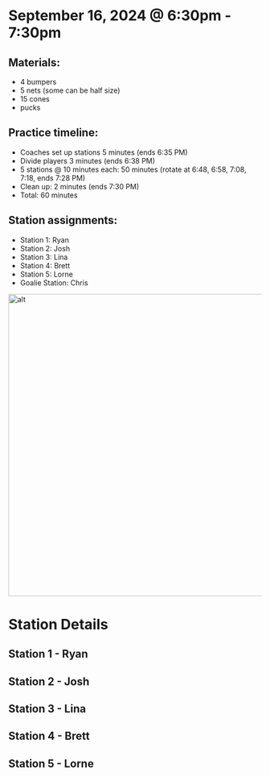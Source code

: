 
# September 16, 2024 @ 6:30pm - 7:30pm

## Materials:
- 4 bumpers
- 5 nets (some can be half size)
- 15 cones
- pucks

## Practice timeline:
- Coaches set up stations 5 minutes (ends 6:35 PM)
- Divide players 3 minutes (ends 6:38 PM)
- 5 stations @ 10 minutes each: 50 minutes (rotate at 6:48, 6:58, 7:08, 7:18, ends 7:28 PM)
- Clean up: 2 minutes (ends 7:30 PM)
- Total: 60 minutes

## Station assignments:
- Station 1: Ryan
- Station 2: Josh
- Station 3: Lina
- Station 4: Brett
- Station 5: Lorne
- Goalie Station: Chris 

<img src="" alt="alt" width="600px">


# Station Details
## Station 1 - Ryan


## Station 2 - Josh


## Station 3 - Lina


## Station 4 - Brett


## Station 5 - Lorne
